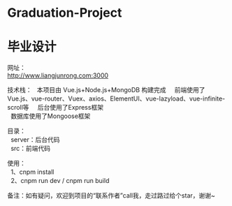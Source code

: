 # Graduation-Project
# 毕业设计

网址：  
  http://www.liangjunrong.com:3000  

技术栈：
&nbsp;&nbsp;本项目由 Vue.js+Node.js+MongoDB 构建完成  
&nbsp;&nbsp;前端使用了Vue.js、vue-router、Vuex、axios、ElementUI、vue-lazyload、vue-infinite-scroll等  
&nbsp;&nbsp;后台使用了Express框架  
&nbsp;&nbsp;数据库使用了Mongoose框架  

目录：  
&nbsp;&nbsp;server：后台代码  
&nbsp;&nbsp;src：前端代码  
 
使用：  
&nbsp;&nbsp;1、cnpm install  
&nbsp;&nbsp;2、cnpm run dev / cnpm run build  

备注：如有疑问，欢迎到项目的“联系作者”call我，走过路过给个star，谢谢~  
